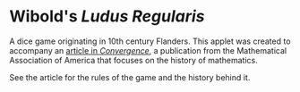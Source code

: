 # Wibold's _Ludus Regularis_

A dice game originating in 10th century Flanders. This applet was created to accompany an [article in _Convergence_](http://www.maa.org/press/periodicals/convergence/wibolds-ludus-regularis-a-10th-century-board-game), a publication from the Mathematical Association of America that focuses on the history of mathematics.

See the article for the rules of the game and the history behind it.
